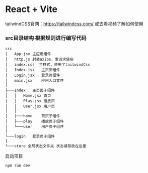 # React + Vite
tailwindCSS官网：https://tailwindcss.com/ 或去看视频了解如何使用

### src目录结构 根据规则进行编写代码
```text
src
│   App.jsx 主应用组件
│   http.js 封装axios，发请求使用
│   index.css  主样式，使用了tailwindCss
│   Index.jsx   主页面组件
│   Login.jsx   登录页组件
│   main.jsx    应用入口文件
│   
├───Index   主页面子组件
│   │   Home.jsx 首页
│   │   Play.jsx 播放页
│   │   User.jsx 用户页
│   │
│   ├───home    首页子组件
│   ├───play    播放页子组件
│   └───user    用户页子组件
|
└───login   登录页子组件
|
└───store 全局状态文件夹 状态请存放在这里
```

启动项目
```shell
npm run dev
```